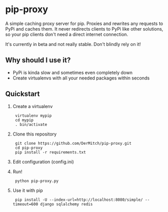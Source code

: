 pip-proxy
=========

A simple caching proxy server for pip. Proxies and rewrites any requests
to PyPi and caches them. It never redirects clients to PyPi like other
solutions, so your pip clients don't need a direct internet connection.

It's currently in beta and not really stable. Don't blindly rely on it!

Why should I use it?
--------------------

- PyPi is kinda slow and sometimes even completely down
- Create virtualenvs with all your needed packages within seconds

Quickstart
----------

1. Create a virtualenv

        virtualenv mypip
        cd mypip
        . bin/activate
 
2. Clone this repository

        git clone https://github.com/DerMitch/pip-proxy.git
        cd pip-proxy
        pip install -r requirements.txt

3. Edit configuration (config.ini)

4. Run!

        python pip-proxy.py

5. Use it with pip

        pip install -U --index-url=http://localhost:8080/simple/ --timeout=600 django sqlalchemy redis
